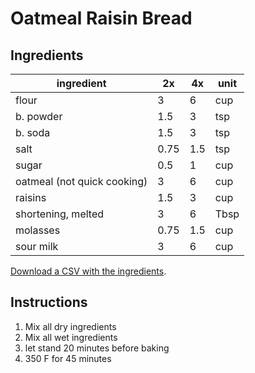 # Oatmeal Raisin Bread

## Ingredients

| ingredient                  | 2x   | 4x  | unit |
|-----------------------------|------|-----|------|
| flour                       | 3    | 6   | cup  |
| b. powder                   | 1.5  | 3   | tsp  |
| b. soda                     | 1.5  | 3   | tsp  |
| salt                        | 0.75 | 1.5 | tsp  |
| sugar                       | 0.5  | 1   | cup  |
| oatmeal (not quick cooking) | 3    | 6   | cup  |
| raisins                     | 1.5  | 3   | cup  |
| shortening, melted          | 3    | 6   | Tbsp |
| molasses                    | 0.75 | 1.5 | cup  |
| sour milk                   | 3    | 6   | cup  |

[Download a CSV with the ingredients](oatmeal_raisin_bread.csv).

## Instructions

1. Mix all dry ingredients
2. Mix all wet ingredients
2. let stand 20 minutes before baking
2. 350 F for 45 minutes